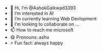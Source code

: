 - 👋 Hi, I’m @AshokGaikwad3393
- 👀 I’m interested in AI
- 🌱 I’m currently learning Web Devlopment
- 💞️ I’m looking to collaborate on ...
- 📫 How to reach me microsoft
- 😄 Pronouns: ashu
- ⚡ Fun fact: always happy

<!---
AshokGaikwad3393/AshokGaikwad3393 is a ✨ special ✨ repository because its `README.md` (this file) appears on your GitHub profile.
You can click the Preview link to take a look at your changes.
--->

